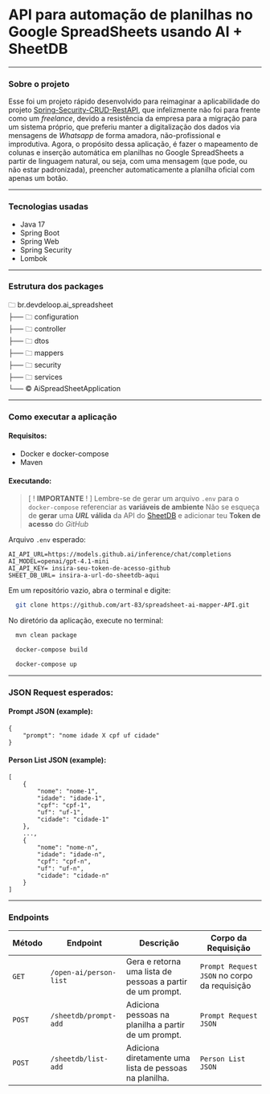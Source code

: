 # API para automação de planilhas no Google SpreadSheets usando AI + SheetDB

---

### Sobre o projeto
Esse foi um projeto rápido desenvolvido para reimaginar a aplicabilidade do projeto [Spring-Security-CRUD-RestAPI](https://github.com/art-83/spring-security-crud-restAPI), que infelizmente não foi para frente como um _freelance_, devido a resistência da empresa para a migração para um sistema próprio, que preferiu manter a digitalização dos dados via mensagens de _Whatsapp_ de forma amadora, não-profissional e improdutiva. Agora, o propósito dessa aplicação, é fazer o mapeamento de colunas e inserção automática em planilhas no Google SpreadSheets a partir de linguagem natural, ou seja, com uma mensagem (que pode, ou não estar padronizada), preencher automaticamente  a planilha oficial com apenas um botão.

--- 

### Tecnologias usadas

- Java 17
- Spring Boot
- Spring Web
- Spring Security
- Lombok

---

### Estrutura dos packages

🗀 br.devdeloop.ai_spreadsheet\
├── 🗀 configuration\
├── 🗀 controller\
├── 🗀 dtos\
├── 🗀 mappers\
├── 🗀 security\
├── 🗀 services\
└── ©️ AiSpreadSheetApplication

---

### Como executar a aplicação


#### Requisitos:
- Docker e docker-compose
- Maven

#### Executando:
> [ ! **IMPORTANTE** ! ] Lembre-se de gerar um arquivo `.env` para o `docker-compose` referenciar as **variáveis de ambiente** Não se esqueça de **gerar** uma **_URL_ válida** da API do [SheetDB](https://sheetdb.io/) e adicionar teu **Token de acesso** do _GitHub_

Arquivo `.env` esperado:
```
AI_API_URL=https://models.github.ai/inference/chat/completions
AI_MODEL=openai/gpt-4.1-mini
AI_API_KEY= insira-seu-token-de-acesso-github
SHEET_DB_URL= insira-a-url-do-sheetdb-aqui
```

Em um repositório vazio, abra o terminal e digite:
```bash
  git clone https://github.com/art-83/spreadsheet-ai-mapper-API.git
```
No diretório da aplicação, execute no terminal:
```bash
  mvn clean package
```
```bash
  docker-compose build
```
```bash
  docker-compose up
```

---

### JSON Request esperados:

#### Prompt JSON (example):
```
{
    "prompt": "nome idade X cpf uf cidade"
}
```


#### Person List JSON (example):
```
[
    {
        "nome": "nome-1",
        "idade": "idade-1",
        "cpf": "cpf-1",
        "uf": "uf-1",
        "cidade": "cidade-1"
    },
    ...,
    {
        "nome": "nome-n",
        "idade": "idade-n",
        "cpf": "cpf-n",
        "uf": "uf-n",
        "cidade": "cidade-n"
    }
]
```

---
### Endpoints

| Método | Endpoint                | Descrição                                                 | Corpo da Requisição                          |
| ------ |-------------------------|-----------------------------------------------------------|----------------------------------------------|
| `GET`  | `/open-ai/person-list`  | Gera e retorna uma lista de pessoas a partir de um prompt.| `Prompt Request JSON` no corpo da requisição |
| `POST` | `/sheetdb/prompt-add`   | Adiciona pessoas na planilha a partir de um prompt.       | `Prompt Request JSON`                        |
| `POST` | `/sheetdb/list-add`     | Adiciona diretamente uma lista de pessoas na planilha.    | `Person List JSON`                           |
